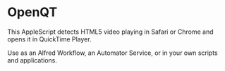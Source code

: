 OpenQT
======

This AppleScript detects HTML5 video playing in Safari or Chrome and opens it in QuickTime Player.

Use as an Alfred Workflow, an Automator Service, or in your own scripts and applications.
